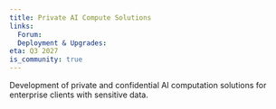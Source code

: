 ```yaml
---
title: Private AI Compute Solutions
links:
  Forum: 
  Deployment & Upgrades:
eta: Q3 2027
is_community: true
---
```


Development of private and confidential AI computation solutions for enterprise clients with sensitive data.


